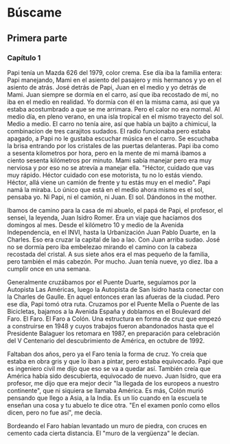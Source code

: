 # Búscame

## Primera parte

### Capítulo 1

Papi tenía un Mazda 626 del 1979, color crema. Ese día iba la familia entera: Papi manejando, Mami en el asiento del pasajero y mis hermanos y yo en el asiento de atrás. José detrás de Papi, Juan en el medio y yo detrás de Mami. Juan siempre se dormía en el carro, así que iba recostado de mí, no iba en el medio en realidad. Yo dormía con él en la misma cama, asi que ya estaba acostumbrado a que se me arrimara. Pero el calor no era normal. Al medio día, en pleno verano, en una isla tropical en el mismo trayecto del sol. Medio a medio. El carro no tenía aire, así que había un bajito a chimicuí, la combinacion de tres carajitos sudados. El radio funcionaba pero estaba apagado, a Papi no le gustaba escuchar música en el carro. Se escuchaba la brisa entrando por los cristales de las puertas delanteras. Papi iba como a sesenta kilometros por hora, pero en la mente de mi mamá ibamos a ciento sesenta kilómetros por minuto. Mami sabía manejar pero era muy nerviosa y por eso no se atrevía a manejar ella. "Héctor, cuidado que vas muy rápido. Héctor cuidado con ese motorista, tu no lo estás viendo. Héctor, allá viene un camión de frente y tu estás muy en el medio".  Papi namá la miraba. Lo único que está en el medio ahora mismo es el sol, pensaba yo. Ni Papi, ni el camión, ni Juan. El sol. Dándonos in the mother.

Ibamos de camino para la casa de mi abuelo, el papá de Papi, el profesor, el sensei, la leyenda, Juan Isidro Romer. Era un viaje que hacíamos dos domingos al mes. Desde el kilómetro 10 y medio de la Avenida Independencia, en el INVI, hasta la Urbanización Juan Pablo Duarte, en la Charles. Eso era cruzar la capital de lao a lao. Con Juan arriba sudao. José no se dormía pero iba embelezao mirando el camino con la cabeza recostada del cristal. A sus siete años era el mas pequeño de la familia, pero también el más cabezón. Por mucho. Juan tenía nueve, yo diez. Iba a cumplir once en una semana. 

Generalmente cruzábamos por el Puente Duarte, seguíamos por la Autopista Las Américas, luego la Autopista de San Isidro hasta conectar con la Charles de Gaulle. En aquel entonces eran las afueras de la ciudad. Pero ese día, Papi tomó otra ruta. Cruzamos por el Puente Mella o Puente de las Bicicletas, bajamos a la Avenida España y doblamos en el Boulevard del Faro. El Faro. El Faro a Colón. Una estructura en forma de cruz que empezó a construirse en 1948 y cuyos trabajos fueron abandonados hasta que el Presidente Balaguer los retomara en 1987, en preparación para celebración del V Centenario del descubrimiento de América, en octubre de 1992. 

Faltaban dos años, pero ya el Faro tenía la forma de cruz. Yo creía que estaba en obra gris y que lo iban a pintar, pero estaba equivocado. Papi que es ingeniero civil me dijo que eso se va a quedar así. También creía que América había sido descubierta, equivocado de nuevo. Juan Isidro, que era profesor, me dijo que era mejor decir "la llegada de los europeos a nuestro continente", que ni siquiera se llamaba América. Es más, Colón murió pensando que llego a Asia, a la India. Es un lío cuando en la escuela te enseñan una cosa y tu abuelo te dice otra. "En el examen ponlo como ellos dicen, pero no fue así", me decía. 

Bordeando el Faro habían levantado un muro de piedra, con cruces en cemento cada cierta distancia. El "muro de la vergüenza" le decían. 

